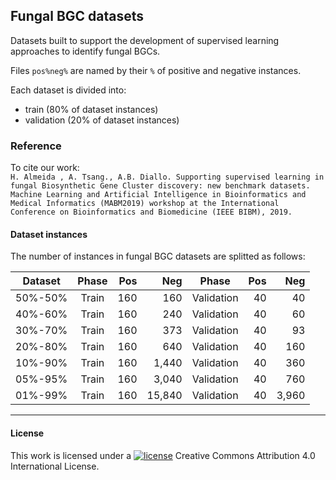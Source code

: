 ## Fungal BGC datasets

Datasets built to support the development of supervised learning approaches to identify fungal BGCs.

Files `pos%neg%` are named by their `%` of positive and negative instances.

Each dataset is divided into:
  - train (80% of dataset instances)
  - validation (20% of dataset instances)


### Reference

To cite our work: \
```H. Almeida , A. Tsang., A.B. Diallo. Supporting supervised learning in fungal Biosynthetic Gene Cluster discovery: new benchmark datasets. Machine Learning and Artificial Intelligence in Bioinformatics and Medical Informatics (MABM2019) workshop at the International Conference on Bioinformatics and Biomedicine (IEEE BIBM), 2019.```


#### Dataset instances

The number of instances in fungal BGC datasets are splitted as follows:

| Dataset | Phase | Pos | Neg | Phase | Pos | Neg |
| :----: | :----: | ----: | ----: | :----: | ----: | ----: |
| 50\%-50\%  | Train | 160 | 160 | Validation | 40 | 40 |
| 40\%-60\%  | Train | 160 | 240 | Validation | 40 | 60 |
| 30\%-70\%  | Train | 160 | 373 | Validation | 40 | 93 |
| 20\%-80\%  | Train | 160 | 640 | Validation | 40 | 160 |
| 10\%-90\%  | Train | 160 | 1,440 | Validation | 40 | 360 |
| 05\%-95\%  | Train | 160 | 3,040 | Validation | 40 | 760 |
| 01\%-99\%  | Train | 160 | 15,840 | Validation | 40 | 3,960 |

-----
#### License
This work is licensed under a [![license](https://i.creativecommons.org/l/by/4.0/80x15.png)](http://creativecommons.org/licenses/by/4.0/) Creative Commons Attribution 4.0 International License.
